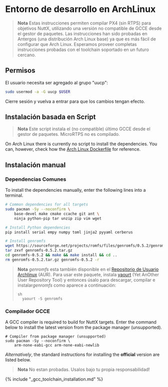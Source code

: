 # Entorno de desarrollo en ArchLinux

> **Nota** Estas instrucciones permiten compilar PX4 (sin RTPS) para objetivos NuttX, utilizando una versión no compatible de GCCE desde el gestor de paquetes. Las instrucciones han sido probadas en Antergos (una distribución Arch Linux base) ya que es más fácil de configurar que Arch Linux. Esperamos proveer completas instrucciones probadas con el toolchain soportado en un futuro cercano.

## Permisos

El usuario necesita ser agregado al grupo "uucp":

```sh
sudo usermod -a -G uucp $USER
```

Cierre sesión y vuelva a entrar para que los cambios tengan efecto.

## Instalación basada en Script

> **Nota** Este script instala el (no compatible) último GCCE desde el gestor de paquetes. MicroRTPS no es compilado.

On Arch Linux there is currently no script to install the dependencies. You can, however, check how the [Arch Linux Dockerfile](https://github.com/PX4/containers/blob/master/docker/px4-dev/Dockerfile_base-archlinux) for reference.

## Instalación manual

### Dependencias Comunes

To install the dependencies manually, enter the following lines into a terminal.

```sh
# Common dependencies for all targets
sudo pacman -Sy --noconfirm \
    base-devel make cmake ccache git ant \
    ninja python-pip tar unzip zip vim wget

# Install Python dependencies
pip install serial empy numpy toml jinja2 pyyaml cerberus

# Install genromfs
wget https://sourceforge.net/projects/romfs/files/genromfs/0.5.2/genromfs-0.5.2.tar.gz
tar zxvf genromfs-0.5.2.tar.gz
cd genromfs-0.5.2 && make && make install && cd ..
rm genromfs-0.5.2.tar.gz genromfs-0.5.2 -r 
```

> **Nota** *genromfs* esta también disponible en el [Repositorio de Usuario Archlinux](https://aur.archlinux.org/packages/genromfs/) (AUR). Para usar este paquete, instala [yaourt](https://archlinux.fr/yaourt-en) (Yet AnOther User Repository Tool) y entonces úsalo para descargar, compilar e instalar*genromfs* como aparece a continuación: 
> 
>     sh
>       yaourt -S genromfs

### Compilador GCCE

A GCC compiler is required to build for NuttX targets. Enter the command below to install the latest version from the package manager (unsupported).

    # Compiler from package manager (unsupported)
    sudo pacman -Sy --noconfirm \
        arm-none-eabi-gcc arm-none-eabi-newlib
    

*Alternatively*, the standard instructions for installing the **official** version are listed below.

> **Nota** No estan probadas. Usalos bajo tu propia responsabilidad!

<!-- import GCC toolchain common documentation -->

{% include "_gcc_toolchain_installation.md" %}